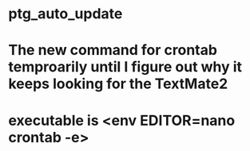 # ptg_auto_update
# The new command for crontab temproarily until I figure out why it keeps looking for the TextMate2
# executable is <env EDITOR=nano crontab -e>



